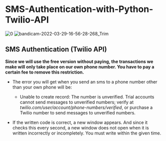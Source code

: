 # SMS-Authentication-with-Python-Twilio-API
![0](https://user-images.githubusercontent.com/84701901/161150489-16a6d91f-1348-470a-a0c9-6c2466d76c2e.png)
![bandicam-2022-03-29-16-56-28-268_Trim](https://user-images.githubusercontent.com/84701901/161150530-6e8ed49b-2021-49f3-aca3-5bd78e296b87.gif)


## SMS Authentication (Twilio API) ##
**Since we will use the free version without paying, the transactions we make will only take place on our own phone number.
You have to pay a certain fee to remove this restriction.**

- The error you will get when you send an sms to a phone number other than your own phone will be:
  * Unable to create record: The number  is unverified. Trial accounts cannot send messages to unverified numbers; verify  at _twilio.com/user/account/phone-numbers/verified_, or purchase a Twilio number to send messages to unverified numbers.

- If the written code is correct, a new window appears. And since it checks this every second,
a new window does not open when it is written incorrectly or incompletely.
You must write within the given time.
